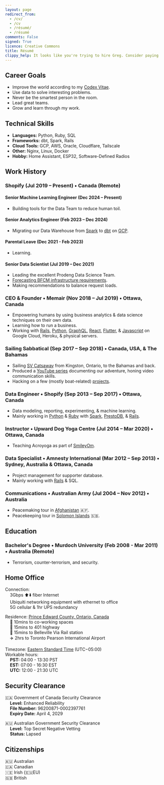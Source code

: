 ```yaml
---
layout: page
redirect_from:
  - /cv/
  - /cv
  - /résumé/
  - /résumé
comments: False
signed: True
licence: Creative Commons
title: Résumé
clippy_help: It looks like you're trying to hire Greg. Consider paying him in cheese 🧀 It's his favourite food!
---
```


## Career Goals

 * Improve the world according to my [Codex Vitae](/codex).
 * Use data to solve interesting problems.
 * Never be the smartest person in the room.
 * Lead great teams.
 * Grow and learn through my work.

## Technical Skills

* **Languages:** Python, Ruby, SQL
* **Frameworks:** dbt, Spark, Rails
* **Cloud Tools:** GCP, AWS, Oracle, Cloudflare, Tailscale
* **Other:** Nginx, Linux, Docker
* **Hobby:** Home Assistant, ESP32, Software-Defined Radios

## Work History

### Shopify (Jul 2019 – Present) • Canada (Remote)

#### **Senior Machine Learning Engineer** (Dec 2024 – Present)
* Building tools for the Data Team to reduce human toil.

#### **Senior Analytics Engineer** (Feb 2023 – Dec 2024)
* Migrating our Data Warehouse from [Spark](https://spark.apache.org/) to [dbt](https://www.getdbt.com/) on [GCP](https://cloud.google.com/).

#### **Parental Leave** (Dec 2021 - Feb 2023)
* Learning.

#### **Senior Data Scientist** (Jul 2019 – Dec 2021)
* Leading the excellent Prodeng Data Science Team.
* [Forecasting BFCM infrastructure requirements](https://shopify.engineering/capacity-planning-shopify).
* Making recommendations to balance request loads.


### CEO & Founder • Memair (Nov 2018 – Jul 2019) • Ottawa, Canada

* Empowering humans by using business analytics & data science techniques on their own data.
* Learning how to run a business.
* Working with [Rails](https://rubygems.org/profiles/gregology), [Python](https://pypi.org/user/gregology/), [GraphQL](https://memair.com/graphiql), [React](https://memair.com/player), [Flutter](https://flutter.dev/), & [Javascript](https://www.npmjs.com/~gregology) on Google Cloud, Heroku, & physical servers.


### Sailing Sabbatical (Sep 2017 – Sep 2018) • Canada, USA, & The Bahamas

* Sailing [SV Catsaway](https://SVCatsaway.com) from Kingston, Ontario, to the Bahamas and back.
* Produced a [YouTube series](https://YouTube.com/SVCatsaway) documenting our adventure, honing video communication skills.
* Hacking on a few (mostly boat-related) [projects](/packages).


### Data Engineer • Shopify (Sep 2013 – Sep 2017) • Ottawa, Canada

* Data modeling, reporting, experimenting, & machine learning.
* Mainly working in [Python](https://pypi.org/user/gregology/) & [Ruby](https://rubygems.org/profiles/gregology) with [Spark](https://spark.apache.org/docs/latest/api/python/), [PrestoDB](https://prestodb.io), & [Rails](https://rubyonrails.org/).


### Instructor • Upward Dog Yoga Centre (Jul 2014 – Mar 2020) • Ottawa, Canada

* Teaching Acroyoga as part of [SmileyOm](https://smileyom.com).


### Data Specialist • Amnesty International (Mar 2012 – Sep 2013) • Sydney, Australia & Ottawa, Canada

* Project management for supporter database.
* Mainly working with [Rails](http://rubyonrails.org/) & SQL.


### Communications • Australian Army (Jul 2004 – Nov 2012) • Australia

 * Peacemaking tour in [Afghanistan](/2020/07/publishing-afghanistan-posts/) 🇦🇫.
 * Peacekeeping tour in [Solomon Islands](/2009/02/tongans-belgiums-and-the-jungle/) 🇸🇧.


## Education

### Bachelor's Degree • Murdoch University (Feb 2008 - Mar 2011) • Australia (Remote)

* Terrorism, counter-terrorism, and security.


## Home Office

Connection:  
&nbsp;&nbsp;&nbsp;&nbsp;3Gbps ⬆️⬇️ fiber Internet  
&nbsp;&nbsp;&nbsp;&nbsp;Ubiquiti networking equipment with ethernet to office  
&nbsp;&nbsp;&nbsp;&nbsp;5G cellular & 1hr UPS redundancy

Residence: [Prince Edward County, Ontario, Canada](https://goo.gl/maps/EkoPgT1Gz5cgUcTg6)  
&nbsp;&nbsp;&nbsp;&nbsp;🏢 10mins to co-working spaces  
&nbsp;&nbsp;&nbsp;&nbsp;🚗 15mins to 401 highway  
&nbsp;&nbsp;&nbsp;&nbsp;🚊 15mins to Belleville Via Rail station  
&nbsp;&nbsp;&nbsp;&nbsp;✈️ 2hrs to Toronto Pearson International Airport

Timezone: [Eastern Standard Time](https://time.is/EST) (UTC−05:00)  
Workable hours:  
&nbsp;&nbsp;&nbsp;&nbsp;**PST:** 04:00 - 13:30 PST  
&nbsp;&nbsp;&nbsp;&nbsp;**EST:** 07:00 - 16:30 EST  
&nbsp;&nbsp;&nbsp;&nbsp;**UTC:** 12:00 - 21:30 UTC  


## Security Clearance

🇨🇦 Government of Canada Security Clearance  
&nbsp;&nbsp;&nbsp;&nbsp;**Level:** Enhanced Reliability  
&nbsp;&nbsp;&nbsp;&nbsp;**File Number:** 96200871-0002397761  
&nbsp;&nbsp;&nbsp;&nbsp;**Expiry Date:** April 4, 2029  

🇦🇺 Australian Government Security Clearance  
&nbsp;&nbsp;&nbsp;&nbsp;**Level:** Top Secret Negative Vetting  
&nbsp;&nbsp;&nbsp;&nbsp;**Status:** Lapsed  


## Citizenships

🇦🇺 Australian  
🇨🇦 Canadian  
🇮🇪 Irish (🇪🇺EU)  
🇬🇧 British  
